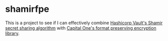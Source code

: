 # shamirfpe

This is a project to see if I can effectively combine [Hashicorp Vault's Shamir secret sharing algorithm](https://github.com/hashicorp/vault/tree/master/shamir) with [Capital One's format preserving encryption library](https://github.com/capitalone/fpe).
